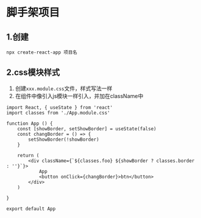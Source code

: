 # 脚手架项目

## 1.创建

`npx create-react-app 项目名`



## 2.css模块样式

1. 创建`xxx.module.css`文件，样式写法一样
2. 在组件中像引入js模块一样引入，并加在className中

```react
import React, { useState } from 'react'
import classes from './App.module.css'

function App () {
    const [showBorder, setShowBorder] = useState(false)
    const changBorder = () => {
        setShowBorder(!showBorder)
    }

    return (
        <div className={`${classes.foo} ${showBorder ? classes.border : ''}`}>
            App
            <button onClick={changBorder}>btn</button>
        </div>
    )

}

export default App
```







